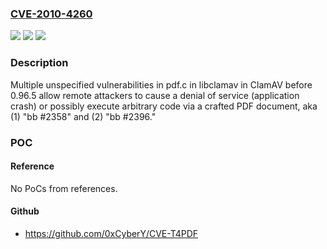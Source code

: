 ### [CVE-2010-4260](https://cve.mitre.org/cgi-bin/cvename.cgi?name=CVE-2010-4260)
![](https://img.shields.io/static/v1?label=Product&message=n%2Fa&color=blue)
![](https://img.shields.io/static/v1?label=Version&message=n%2Fa&color=blue)
![](https://img.shields.io/static/v1?label=Vulnerability&message=n%2Fa&color=brighgreen)

### Description

Multiple unspecified vulnerabilities in pdf.c in libclamav in ClamAV before 0.96.5 allow remote attackers to cause a denial of service (application crash) or possibly execute arbitrary code via a crafted PDF document, aka (1) "bb #2358" and (2) "bb #2396."

### POC

#### Reference
No PoCs from references.

#### Github
- https://github.com/0xCyberY/CVE-T4PDF

